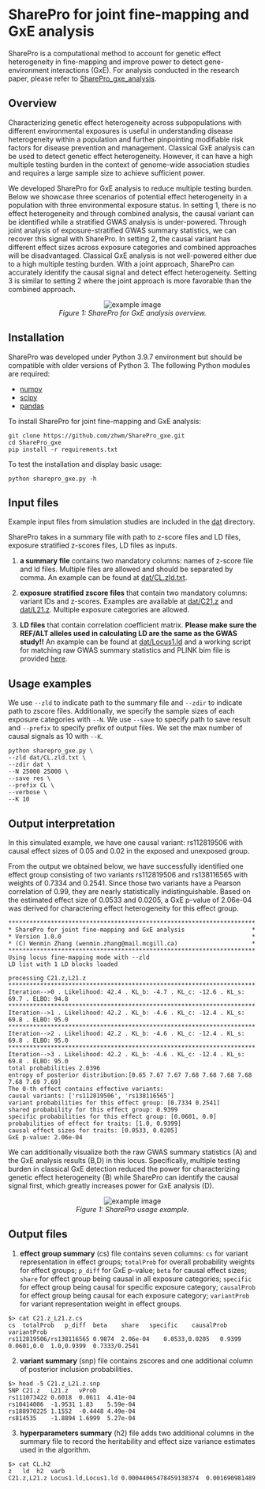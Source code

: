 # SharePro for joint fine-mapping and GxE analysis

SharePro is a computational method to account for genetic effect heterogeneity in fine-mapping and improve power to detect gene-environment interactions (GxE). For analysis conducted in the research paper, please refer to [SharePro_gxe_analysis](https://github.com/zhwm/SharePro_gxe_analysis).

## Overview 

Characterizing genetic effect heterogeneity across subpopulations with different environmental exposures is useful in understanding disease heterogeneity within a population and further pinpointing modifiable risk factors for disease prevention and management. 
Classical GxE analysis can be used to detect genetic effect heterogeneity. However, it can have a high multiple testing burden in the context of genome-wide association studies and requires a large sample size to achieve sufficient power.

We developed SharePro for GxE analysis to reduce multiple testing burden.
Below we showcase three scenarios of potential effect heterogeneity in a population with three environmental exposure status. 
In setting 1, there is no effect heterogeneity and through combined analysis, the causal variant can be identified while a stratified GWAS analysis is under-powered. 
Through joint analysis of exposure-stratified GWAS summary statistics, we can recover this signal with SharePro.
In setting 2, the causal variant has different effect sizes across exposure categories and combined approaches will be disadvantaged. 
Classical GxE analysis is not well-powered either due to a high multiple testing burden. 
With a joint approach, SharePro can accurately identify the causal signal and detect effect heterogeneity. Setting 3 is similar to setting 2 where the joint approach is more favorable than the combined approach.

<p align="center">
  <img src="doc/SharePro_gxe_overview.png" alt="example image">
  <br>
  <em>Figure 1: SharePro for GxE analysis overview.</em>
</p>

## Installation

SharePro was developed under Python 3.9.7 environment but should be compatible with older versions of Python 3. The following Python modules are required:

* [numpy](http://www.numpy.org/)
* [scipy](http://www.scipy.org/)
* [pandas](https://pandas.pydata.org/getpandas.html)

To install SharePro for joint fine-mapping and GxE analysis:

```
git clone https://github.com/zhwm/SharePro_gxe.git
cd SharePro_gxe
pip install -r requirements.txt 
``` 

To test the installation and display basic usage:
```
python sharepro_gxe.py -h
```

## Input files

Example input files from simulation studies are included in the [dat](dat/) directory.

SharePro takes in a summary file with path to z-score files and LD files, exposure stratified z-scores files, LD files as inputs.

1. **a summary file** contains two mandatory columns: names of z-score file and ld files. Multiple files are allowed and should be separated by comma. An example can be found at [dat/CL.zld.txt](dat/CL.zld.txt).

2. **exposure stratified zscore files** that contain two mandatory columns: variant IDs and z-scores. Examples are available at [dat/C21.z](dat/C21.z) and [dat/L21.z](dat/L21.z). Multiple exposure categories are allowed.

3. **LD files** that contain correlation coefficient matrix. **Please make sure the REF/ALT alleles used in calculating LD are the same as the GWAS study!!** An example can be found at [dat/Locus1.ld](dat/Locus1.ld) and a working script for matching raw GWAS summary statistics and PLINK bim file is provided [here](match_bim_ss.py).
## Usage examples

We use `--zld` to indicate path to the summary file and `--zdir` to indicate path to zscore files.
Additionally, we specify the sample sizes of each exposure categories with `--N`.
We use `--save` to specify path to save result and `--prefix` to specify prefix of output files. We set the max number of causal signals as 10 with `--K`.

```
python sharepro_gxe.py \
--zld dat/CL.zld.txt \
--zdir dat \
--N 25000 25000 \
--save res \
--prefix CL \
--verbose \
--K 10
```

## Output interpretation

In this simulated example, we have one causal variant: rs112819506 with causal effect sizes of 0.05 and 0.02 in the exposed and unexposed group.

From the output we obtained below, we have successfully identified one effect group consisting of two variants rs112819506 and rs138116565 with weights of 0.7334 and 0.2541. Since those two variants have a Pearson correlation of 0.99, they are nearly statistically indistinguishable.
Based on the estimated effect size of 0.0533 and 0.0205, a GxE p-value of 2.06e-04 was derived for charactering effect heterogeneity for this effect group.

```
**********************************************************************
* SharePro for joint fine-mapping and GxE analysis                   *
* Version 1.0.0                                                      *
* (C) Wenmin Zhang (wenmin.zhang@mail.mcgill.ca)                     *
**********************************************************************
Using locus fine-mapping mode with --zld
LD list with 1 LD blocks loaded

processing C21.z,L21.z
**********************************************************************
Iteration-->0 . Likelihood: 42.4 . KL_b: -4.7 . KL_c: -12.6 . KL_s: 69.7 . ELBO: 94.8
**********************************************************************
Iteration-->1 . Likelihood: 42.2 . KL_b: -4.6 . KL_c: -12.4 . KL_s: 69.8 . ELBO: 95.0
**********************************************************************
Iteration-->2 . Likelihood: 42.2 . KL_b: -4.6 . KL_c: -12.4 . KL_s: 69.8 . ELBO: 95.0
**********************************************************************
Iteration-->3 . Likelihood: 42.2 . KL_b: -4.6 . KL_c: -12.4 . KL_s: 69.8 . ELBO: 95.0
total probabilities 2.0396
entropy of posterior distribution:[0.65 7.67 7.67 7.68 7.68 7.68 7.68 7.68 7.69 7.69]
The 0-th effect contains effective variants:
causal variants: ['rs112819506', 'rs138116565']
variant probabilities for this effect group: [0.7334 0.2541]
shared probability for this effect group: 0.9399
specific probabilities for this effect group: [0.0601, 0.0]
probabilities of effect for traits: [1.0, 0.9399]
causal effect sizes for traits: [0.0533, 0.0205]
GxE p-value: 2.06e-04
```

We can additionally visualize both the raw GWAS summary statistics (A) and the GxE analysis results (B,D) in this locus.
Specifically, multiple testing burden in classical GxE detection reduced the power for characterizing genetic effect heterogeneity (B) while SharePro can identify the causal signal first, which greatly increases power for GxE analysis (D).

<p align="center">
  <img src="doc/SharePro_gxe_example.png" alt="example image">
  <br>
  <em>Figure 1: SharePro usage example.</em>
</p>

## Output files

1. **effect group summary** (cs) file contains seven columns: 
`cs` for variant representation in effect groups; 
`totalProb` for overall probability weights for effect groups; 
`p_diff` for GxE p-value;
`beta` for causal effect sizes;
`share` for effect group being causal in all exposure categories;
`specific` for effect group being causal for specific exposure category;
`causalProb` for effect group being causal for each exposure category; 
`variantProb` for variant representation weight in effect groups.

```
$> cat C21.z_L21.z.cs 
cs	totalProb	p_diff	beta	share	specific	causalProb	variantProb
rs112819506/rs138116565	0.9874	2.06e-04	0.0533,0.0205	0.9399	0.0601,0.0	1.0,0.9399	0.7333/0.2541
```

2. **variant summary** (snp) file contains zscores and one additional column of posterior inclusion probabilities.

```
$> head -5 C21.z_L21.z.snp
SNP	C21.z	L21.z	vProb
rs111073422	0.6018	0.0611	4.41e-04
rs10414006	-1.9531	1.83	5.59e-04
rs188970225	1.1552	-0.4448	4.49e-04
rs814535	-1.8894	1.6999	5.27e-04
```

3. **hyperparameters summary** (h2) file adds two additional columns in the summary file to record the heritability and effect size variance estimates used in the algorithm.

```
$> cat CL.h2 
z	ld	h2	varb
C21.z,L21.z	Locus1.ld,Locus1.ld	0.00044065478459138374	0.001690981489
```